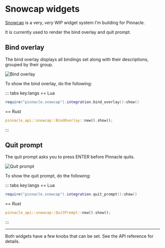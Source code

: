# Snowcap widgets

[Snowcap](https://github.com/pinnacle-comp/pinnacle/tree/main/snowcap) is a very,
*very* WIP widget system I'm building for Pinnacle.

It is currently used to render the bind overlay and quit prompt.

## Bind overlay

The bind overlay displays all bindings set along with their descriptions, grouped by their group.

![Bind overlay](/assets/bind_overlay.png)

To show the bind overlay, do the following:

::: tabs key:langs
== Lua
```lua
require("pinnacle.snowcap").integration.bind_overlay():show()
```
== Rust
```rust
pinnacle_api::snowcap::BindOverlay::new().show();
```
:::


## Quit prompt

The quit prompt asks you to press ENTER before Pinnacle quits.

![Quit prompt](/assets/quit_prompt.png)

To show the quit prompt, do the following:

::: tabs key:langs
== Lua
```lua
require("pinnacle.snowcap").integration.quit_prompt():show()
```
== Rust
```rust
pinnacle_api::snowcap::QuitPrompt::new().show();
```
:::

---

Both widgets have a few knobs that can be set. See the API reference for details.
